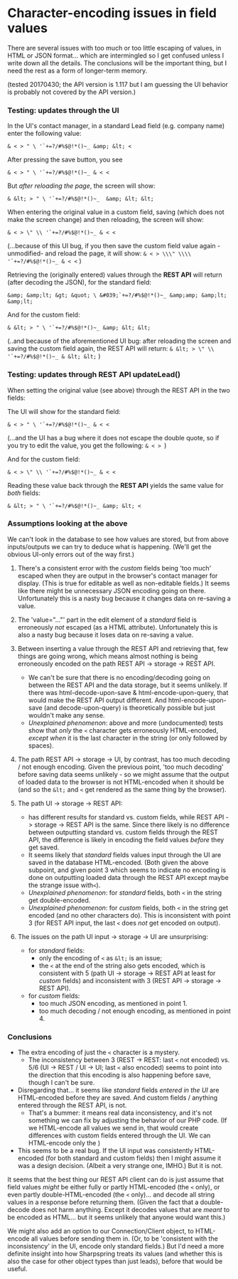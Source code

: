 # Character-encoding issues in field values

There are several issues with too much or too little escaping of values, in HTML
or JSON format... which are intermingled so I get confused unless I write down
all the details. The conclusions will be the important thing, but I need the
rest as a form of longer-term memory.

(tested 20170430; the API version is 1.117 but I am guessing the UI behavior is
probably not covered by the API version.)


### Testing: updates through the UI

In the UI's contact manager, in a standard Lead field (e.g. company name) enter
the following value:

```& < > " \ '`+=?/#%$@!*()~_ &amp; &lt; <```

After pressing the save button, you see

```& < > " \ '`+=?/#%$@!*()~_ & < <```

But _after reloading the page_, the screen will show:

```& &lt; > " \ '`+=?/#%$@!*()~_  &amp; &lt; &lt;```

When entering the original value in a custom field, saving (which does not make
the screen change) and then reloading, the screen will show:

```& < > \" \\ '`+=?/#%$@!*()~_ & < <```

(...because of this UI bug, if you then save the custom field value again
-unmodified- and reload the page, it will show:
```& < > \\\" \\\\ '`+=?/#%$@!*()~_ & < <``` )

Retrieving the (originally entered) values through the **REST API** will return
(after decoding the JSON), for the standard field:

```&amp; &amp;lt; &gt; &quot; \ &#039;`+=?/#%$@!*()~_ &amp;amp; &amp;lt; &amp;lt;```

And for the custom field:

```& &lt; > " \ '`+=?/#%$@!*()~_ &amp; &lt; &lt;```

(..and because of the aforementioned UI bug: after reloading the screen and
saving the custom field again, the REST API will return:
```& &lt; > \" \\ '`+=?/#%$@!*()~_ & &lt; &lt;``` )

### Testing: updates through REST API updateLead()

When setting the original value (see above) through the REST API in the two
fields:

The UI will show for the standard field:

```& < > " \ '`+=?/#%$@!*()~_ & < <```

(...and the UI has a bug where it does not escape the double quote, so if you
try to edit the value, you get the following: ```& < > ```)

And for the custom field:

```& < > \" \\ '`+=?/#%$@!*()~_ & < <```

Reading these value back through the **REST API** yields the same value for
_both_ fields:

```& &lt; > " \ '`+=?/#%$@!*()~_ &amp; &lt; <```

### Assumptions looking at the above

We can't look in the database to see how values are stored, but from above
inputs/outputs we can try to deduce what is happening. (We'll get the
obvious UI-only errors out of the way first.)

1. There's a consistent error with the _custom_ fields being 'too much' escaped
when they are output in the browser's contact manager for display. (This is true
for editable as well as non-editable fields.) It seems like there might be
unnecessary JSON encoding going on there. Unfortunately this is a nasty bug
because it changes data on re-saving a value.

2. The 'value="..."' part in the edit element of a _standard_ field is
erroneously _not_ escaped (as a HTML attribute). Unfortunately this is also a
nasty bug because it loses data on re-saving a value.

3. Between inserting a value through the REST API and retrieving that, few
things are going wrong, which means almost nothing is being erroneously encoded
on the path REST API -> storage -> REST API.
   * We can't be sure that there is no encoding/decoding going on between the
     REST API and the data storage, but it seems unlikely. If there was
     html-decode-upon-save & html-encode-upon-query, that would make the REST
     API output different. And html-encode-upon-save (and decode-upon-query) is
     theoretically possible but just wouldn't make any sense.
   * _Unexplained phenomenon_: above and more (undocumented) tests show that
     _only_ the `<` character gets erroneously HTML-encoded, _except when_ it is
     the last character in the string (or only followed by spaces).

4. The path REST API -> storage -> UI, by contrast, has too much decoding / not
enough encoding. Given the previous point, 'too much decoding' before saving
data seems unlikely - so we might assume that the output of loaded data to the
browser is not HTML-encoded when it should be (and so the `&lt;` and `<` get
rendered as the same thing by the browser).

5. The path UI -> storage -> REST API:
   * has different results for standard vs. custom fields, while REST API ->
     storage -> REST API is the same. Since there likely is no difference
     between outputting standard vs. custom fields through the REST API, the
     difference is likely in encoding the field values _before_ they get saved.
   * It seems likely that _standard_ fields values input through the UI are
     saved in the database HTML-encoded. (Both given the above subpoint, and
     given point 3 which seems to indicate no encoding is done on outputting
     loaded data through the REST API except maybe the strange issue with`<`).
   * _Unexplained phenomenon_: for _standard_ fields, both `<` in the string get
     double-encoded.
   * _Unexplained phenomenon_: for _custom_ fields, both `<` in the string get
     encoded (and no other characters do). This is inconsistent with point 3
     (for REST API input, the last `<` does _not_ get encoded on output).

6. The issues on the path UI input -> storage -> UI are unsurprising:
   * for _standard_ fields:
     * only the encoding of `<` as `&lt;` is an issue;
     * the `<` at the end of the string also gets encoded, which is consistent
       with 5 (path UI -> storage -> REST API at least for _custom_ fields) and
       inconsistent with 3 (REST API -> storage -> REST API).
   * for _custom_ fields:
     * too much JSON encoding, as mentioned in point 1.
     * too much decoding / not enough encoding, as mentioned in point 4.

### Conclusions

* The extra encoding of just the `<` character is a mystery.
  * The inconsistency between 3 (REST -> REST: last `<` not encoded) vs. 5/6 (UI
    -> REST / UI -> UI; last `<` also encoded) seems to point into the direction
    that this encoding is also happening before save, though I can't be sure.
* Disregarding that... it seems like _standard_ fields _entered in the UI_
    are HTML-encoded before they are saved. And custom fields / anything entered
    through the REST API, is not.
  * That's a bummer: it means real data inconsistency, and it's not something we
    can fix by adjusting the behavior of our PHP code. (If we HTML-encode all
    values we send in, that would create differences with custom fields entered
    through the UI. We can HTML-encode only the )
* This seems to be a real bug. If the UI input was consistently HTML-encoded
  (for both standard and custom fields) then I might assume it was a design
  decision. (Albeit a very strange one, IMHO.) But it is not.

It seems that the best thing our REST API client can do is just assume that
field values _might_ be either fully or partly HTML-encoded (the `<` only), or
even partly double-HTML-encoded (the `<` only)... and decode all string values
in a response before returning them. (Given the fact that a double-decode does
not harm anything. Except it decodes values that are _meant_ to be encoded as
HTML... but it seems unlikely that anyone would want this.)

We might also add an option to our Connection/Client object, to HTML-encode all
values before sending them in. (Or, to be 'consistent with the inconsistency' in
the UI, encode only standard fields.) But I'd need a more definite insight into
how Sharpspring treats its values (and whether this is also the case for other
object types than just leads), before that would be useful.
